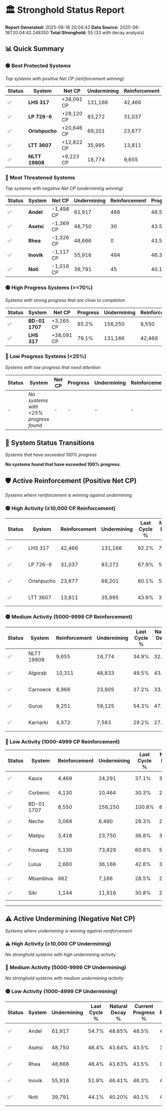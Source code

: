 # 🏛️ Stronghold Status Report

**Report Generated:** 2025-08-18 20:04:42
**Data Source:** 2025-08-18T20:04:42.248350
**Total Stronghold:** 55 (33 with decay analysis)

## 📊 Quick Summary

### 🟢 **Best Protected Systems**
*Top systems with positive Net CP (reinforcement winning)*

| Status | System | Net CP | Undermining | Reinforcement | Progress |
|--------|--------|--------|-------------|---------------|----------|
| ✅ | **LHS 317** | +38,091 CP | 131,166 | 42,466 | 79.1% |
| ✅ | **LP 726-6** | +28,120 CP | 83,272 | 31,037 | 59.6% |
| ✅ | **Orishpucho** | +20,646 CP | 69,201 | 23,677 | 53.2% |
| ✅ | **LTT 3607** | +12,822 CP | 35,995 | 13,811 | 40.0% |
| ✅ | **NLTT 19808** | +9,223 CP | 18,774 | 9,655 | 33.0% |

### 🔴 **Most Threatened Systems**
*Top systems with negative Net CP (undermining winning)*

| Status | System | Net CP | Undermining | Reinforcement | Progress |
|--------|--------|--------|-------------|---------------|----------|
| ✅ | **Andel** | -1,498 CP | 61,917 | 488 | 48.5% |
| ✅ | **Asetsi** | -1,369 CP | 48,750 | 30 | 43.5% |
| ✅ | **Rhea** | -1,326 CP | 48,666 | 0 | 43.5% |
| ✅ | **Inovik** | -1,117 CP | 55,916 | 484 | 46.3% |
| ✅ | **Noti** | -1,016 CP | 39,791 | 45 | 40.1% |

### 🟢 **High Progress Systems (>=70%)**
*Systems with strong progress that are close to completion*

| Status | System | Net CP | Progress | Undermining | Reinforcement |
|--------|--------|--------|----------|-------------|---------------|
| ✅ | **BD-01 1707** | +3,165 CP | 85.2% | 156,250 | 8,550 |
| ✅ | **LHS 317** | +38,091 CP | 79.1% | 131,166 | 42,466 |

### 🔴 **Low Progress Systems (<25%)**
*Systems with low progress that need attention*

| Status | System | Net CP | Progress | Undermining | Reinforcement |
|--------|--------|--------|----------|-------------|---------------|
| - | *No systems with <25% progress found* | - | - | - | - |
## 🔄 System Status Transitions
*Systems that have exceeded 100% progress*

**No systems found that have exceeded 100% progress.**

## 🛡️ Active Reinforcement (Positive Net CP)
*Systems where reinforcement is winning against undermining*

### 🟢 High Activity (≥10,000 CP Reinforcement)

| Status | System | Reinforcement | Undermining | Last Cycle % | Natural Decay % | Current Progress % | Current CP | Net CP | Activity |
|--------|--------|---------------|-------------|--------------|-----------------|-------------------|------------|--------|----------|
| ✅ | LHS 317 | 42,466 | 131,166 | 92.2% | 75.29% | 79.1% | 790,999 | +38,091 | 🟢 High Reinforcement |
| ✅ | LP 726-6 | 31,037 | 83,272 | 67.9% | 56.79% | 59.6% | 596,000 | +28,120 | 🟢 High Reinforcement |
| ✅ | Orishpucho | 23,677 | 69,201 | 60.1% | 51.14% | 53.2% | 532,000 | +20,646 | 🟢 High Reinforcement |
| ✅ | LTT 3607 | 13,811 | 35,995 | 43.6% | 38.72% | 40.0% | 400,000 | +12,822 | 🟢 High Reinforcement |

### 🟡 Medium Activity (5000-9999 CP Reinforcement)

| Status | System | Reinforcement | Undermining | Last Cycle % | Natural Decay % | Current Progress % | Current CP | Net CP | Activity |
|--------|--------|---------------|-------------|--------------|-----------------|-------------------|------------|--------|----------|
| ✅ | NLTT 19808 | 9,655 | 18,774 | 34.9% | 32.08% | 33.0% | 330,000 | +9,223 | 🟡 Medium Reinforcement |
| ✅ | Algorab | 10,311 | 48,833 | 49.5% | 43.70% | 44.6% | 446,000 | +8,990 | 🟡 Medium Reinforcement |
| ✅ | Carnoeck | 8,966 | 23,905 | 37.2% | 33.98% | 34.8% | 348,000 | +8,181 | 🟡 Medium Reinforcement |
| ✅ | Gurus | 9,251 | 59,125 | 54.3% | 47.65% | 48.4% | 484,000 | +7,539 | 🟡 Medium Reinforcement |
| ✅ | Karnarki | 4,972 | 7,583 | 29.2% | 27.88% | 28.4% | 284,000 | +5,197 | 🟡 Medium Reinforcement |

### 🔴 Low Activity (1000-4999 CP Reinforcement)

| Status | System | Reinforcement | Undermining | Last Cycle % | Natural Decay % | Current Progress % | Current CP | Net CP | Activity |
|--------|--------|---------------|-------------|--------------|-----------------|-------------------|------------|--------|----------|
| ✅ | Kaura | 4,469 | 24,291 | 37.1% | 34.29% | 34.7% | 347,000 | +4,077 | 🔵 Low Reinforcement |
| ✅ | Corbenic | 4,130 | 10,464 | 30.3% | 28.90% | 29.3% | 293,000 | +4,026 | 🔵 Low Reinforcement |
| ✅ | BD-01 1707 | 8,550 | 156,250 | 100.8% | 84.88% | 85.2% | 852,000 | +3,165 | 🔵 Low Reinforcement |
| ✅ | Neche | 3,068 | 6,490 | 28.3% | 27.39% | 27.7% | 276,999 | +3,144 | 🔵 Low Reinforcement |
| ✅ | Matipu | 3,418 | 23,750 | 36.8% | 34.09% | 34.4% | 344,000 | +3,068 | 🔵 Low Reinforcement |
| ✅ | Fousang | 5,130 | 73,829 | 60.8% | 53.15% | 53.4% | 534,000 | +2,521 | 🔵 Low Reinforcement |
| ✅ | Lulua | 2,660 | 36,166 | 42.6% | 38.82% | 39.0% | 390,000 | +1,765 | 🔵 Low Reinforcement |
| ✅ | Mbambiva | 962 | 7,166 | 28.5% | 27.69% | 27.8% | 278,000 | +1,121 | 🔵 Low Reinforcement |
| ✅ | Siki | 1,144 | 11,916 | 30.8% | 29.49% | 29.6% | 296,000 | +1,080 | 🔵 Low Reinforcement |


---

## ⚠️ Active Undermining (Negative Net CP)
*Systems where undermining is winning against reinforcement*

### ⚠️ High Activity (≥10,000 CP Undermining)

*No stronghold systems with high undermining activity*

### 🔶 Medium Activity (5000-9999 CP Undermining)

*No stronghold systems with medium undermining activity*

### 🟡 Low Activity (1000-4999 CP Undermining)

| Status | System | Undermining | Last Cycle % | Natural Decay % | Current Progress % | Reinforcement | Current CP | Net CP | Activity |
|--------|--------|-------------|--------------|-----------------|-------------------|---------------|------------|--------|----------|
| ✅ | Andel | 61,917 | 54.7% | 48.65% | 48.5% | 488 | 485,000 | -1,498 | 🟡 Low Undermining |
| ✅ | Asetsi | 48,750 | 48.4% | 43.64% | 43.5% | 30 | 435,000 | -1,369 | 🟡 Low Undermining |
| ✅ | Rhea | 48,666 | 48.4% | 43.63% | 43.5% | 0 | 435,000 | -1,326 | 🟡 Low Undermining |
| ✅ | Inovik | 55,916 | 51.9% | 46.41% | 46.3% | 484 | 462,999 | -1,117 | 🟡 Low Undermining |
| ✅ | Noti | 39,791 | 44.1% | 40.20% | 40.1% | 45 | 401,000 | -1,016 | 🟡 Low Undermining |
